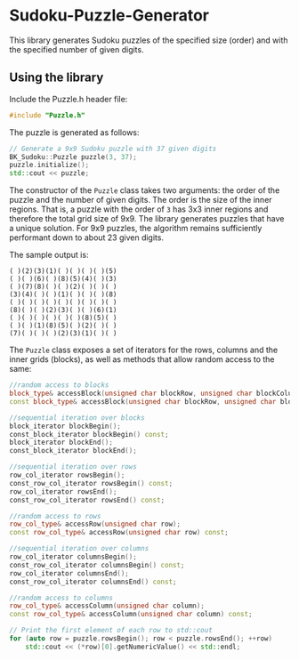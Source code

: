 # Sudoku-Puzzle-Generator
This library generates Sudoku puzzles of the specified size (order) and with the specified number of given digits.

## Using the library

Include the Puzzle.h header file:
```c++
#include "Puzzle.h"
```

The puzzle is generated as follows:
```c++
// Generate a 9x9 Sudoku puzzle with 37 given digits
BK_Sudoku::Puzzle puzzle(3, 37);
puzzle.initialize();
std::cout << puzzle;
```
The constructor of the `Puzzle` class takes two arguments: the order of the puzzle and the number of given digits. The order is the size of the inner regions. That is, a puzzle with the order of `3` has 3x3 inner regions and therefore the total grid size of 9x9. The library generates puzzles that have a unique solution. For 9x9 puzzles, the algorithm remains sufficiently performant down to about 23 given digits. 

The sample output is:
```
( )(2)(3)(1)( )( )( )( )(5)
( )( )(6)( )(8)(5)(4)( )(3)
( )(7)(8)( )( )(2)( )( )( )
(3)(4)( )( )(1)( )( )( )(8)
( )( )( )( )( )( )( )( )( )
(8)( )( )(2)(3)( )( )(6)(1)
( )( )( )( )( )( )(8)(5)( )
( )( )(1)(8)(5)( )(2)( )( )
(7)( )( )( )(2)(3)(1)( )( )
```

The `Puzzle` class exposes a set of iterators for the rows, columns and the inner grids (blocks), as well as methods that allow random access to the same:
```c++
//random access to blocks
block_type& accessBlock(unsigned char blockRow, unsigned char blockColumn);
const block_type& accessBlock(unsigned char blockRow, unsigned char blockColumn) const;

//sequential iteration over blocks
block_iterator blockBegin();
const_block_iterator blockBegin() const;
block_iterator blockEnd();
const_block_iterator blockEnd();

//sequential iteration over rows
row_col_iterator rowsBegin();
const_row_col_iterator rowsBegin() const;
row_col_iterator rowsEnd();
const_row_col_iterator rowsEnd() const;

//random access to rows
row_col_type& accessRow(unsigned char row);
const row_col_type& accessRow(unsigned char row) const;

//sequential iteration over columns
row_col_iterator columnsBegin();
const_row_col_iterator columnsBegin() const;
row_col_iterator columnsEnd();
const_row_col_iterator columnsEnd() const;

//random access to columns
row_col_type& accessColumn(unsigned char column);
const row_col_type& accessColumn(unsigned char column) const;

// Print the first element of each row to std::cout
for (auto row = puzzle.rowsBegin(); row < puzzle.rowsEnd(); ++row)
    std::cout << (*row)[0].getNumericValue() << std::endl;
```
